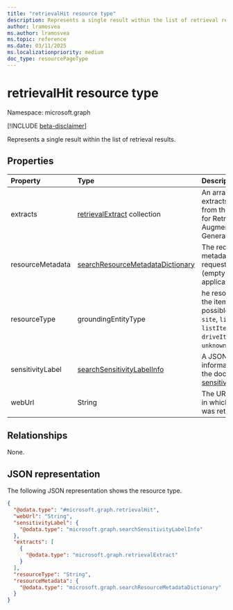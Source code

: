 ```yaml
---
title: "retrievalHit resource type"
description: Represents a single result within the list of retrieval results.
author: lramosvea
ms.author: lramosvea
ms.topic: reference
ms.date: 03/11/2025
ms.localizationpriority: medium
doc_type: resourcePageType
---
```


# retrievalHit resource type

Namespace: microsoft.graph

[!INCLUDE [beta-disclaimer](../../includes/beta-disclaimer.md)]

Represents a single result within the list of retrieval results.


## Properties
|Property|Type|Description|
|:---|:---|:---|
|extracts|[retrievalExtract](../resources/retrievalextract.md) collection|An array of text extracts extracted from the document for Retrieval-Augmented Generation|
|resourceMetadata|[searchResourceMetadataDictionary](../resources/searchresourcemetadatadictionary.md)|The requested metadata from the request payload (empty if not applicable).|
|resourceType|groundingEntityType|he resource type of the item.The possible values are: `site`, `list`, `listItem`, `drive`, `driveItem`, `unknownFutureValue`.|
|sensitivityLabel|[searchSensitivityLabelInfo](../resources/searchsensitivitylabelinfo.md)|A JSON object with information about the document’s [sensitivity label](https://learn.microsoft.com/en-us/graph/api/resources/security-sensitivitylabel?view=graph-rest-beta#properties).|
|webUrl|String|The URL of the item in which the extract was retrieved. |

## Relationships
None.

## JSON representation
The following JSON representation shows the resource type.
<!-- {
  "blockType": "resource",
  "@odata.type": "microsoft.graph.retrievalHit"
}
-->
``` json
{
  "@odata.type": "#microsoft.graph.retrievalHit",
  "webUrl": "String",
  "sensitivityLabel": {
    "@odata.type": "microsoft.graph.searchSensitivityLabelInfo"
  },
  "extracts": [
    {
      "@odata.type": "microsoft.graph.retrievalExtract"
    }
  ],
  "resourceType": "String",
  "resourceMetadata": {
    "@odata.type": "microsoft.graph.searchResourceMetadataDictionary"
  }
}
```

